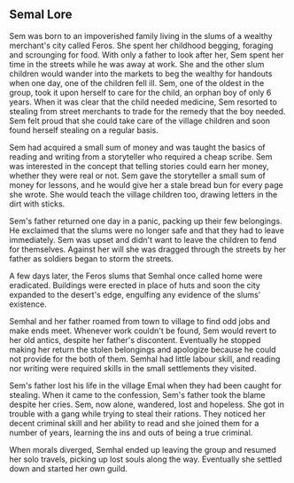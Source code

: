 ## Semal Lore

Sem was born to an impoverished family living in the slums of a wealthy merchant's city called Feros. She spent her childhood begging, foraging and scrounging for food. With only a father to look after her, Sem spent her time in the streets while he was away at work. She and the other slum children would wander into the markets to beg the wealthy for handouts when one day, one of the children fell ill. Sem, one of the oldest in the group, took it upon herself to care for the child, an orphan boy of only 6 years. When it was clear that the child needed medicine, Sem resorted to stealing from street merchants to trade for the remedy that the boy needed. Sem felt proud that she could take care of the village children and soon found herself stealing on a regular basis.

Sem had acquired a small sum of money and was taught the basics of reading and writing from a storyteller who required a cheap scribe. Sem was interested in the concept that telling stories could earn her money, whether they were real or not. Sem gave the storyteller a small sum of money for lessons, and he would give her a stale bread bun for every page she wrote. She would teach the village children too, drawing letters in the dirt with sticks.

Sem's father returned one day in a panic, packing up their few belongings. He exclaimed that the slums were no longer safe and that they had to leave immediately. Sem was upset and didn't want to leave the children to fend for themselves. Against her will she was dragged through the streets by her father as soldiers began to storm the streets. 

A few days later, the Feros slums that Semhal once called home were eradicated. Buildings were erected in place of huts and soon the city expanded to the desert's edge, engulfing any evidence of the slums' existence.

Semhal and her father roamed from town to village to find odd jobs and make ends meet. Whenever work couldn't be found, Sem would revert to her old antics, despite her father's discontent. Eventually he stopped making her return the stolen belongings  and apologize because he could not provide for the both of them. Semhal had little labour skill, and reading nor writing were required skills in the small settlements they visited. 

Sem's father lost his life in the village Emal when they had been caught for stealing. When it came to the confession, Sem's father took the blame despite her cries. Sem, now alone, wandered, lost and hopeless. She got in trouble with a gang while trying to steal their rations. They noticed her decent criminal skill and her ability to read and she joined them for a number of years, learning the ins and outs of being a true criminal.

When morals diverged, Semhal ended up leaving the group and resumed her solo travels, picking up lost souls along the way. Eventually she settled down and started her own guild.
